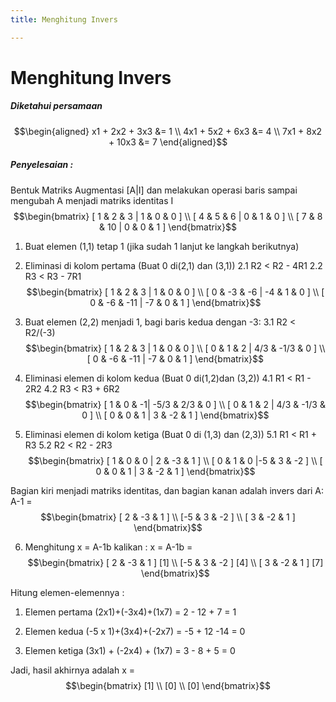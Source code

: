 ```yaml
---
title: Menghitung Invers

---
```


# Menghitung Invers

##### Diketahui persamaan 
$$\begin{aligned}
 x1 + 2x2 + 3x3  &= 1 \\
4x1 + 5x2 + 6x3  &= 4 \\
7x1 + 8x2 + 10x3 &= 7
\end{aligned}$$

##### Penyelesaian :
Bentuk Matriks Augmentasi [A|I] dan melakukan operasi baris sampai mengubah A menjadi matriks identitas I
$$\begin{bmatrix}
  [ 1 & 2 & 3  | 1 & 0 & 0 ] \\
  [ 4 & 5 & 6  | 0 & 1 & 0 ] \\
  [ 7 & 8 & 10 | 0 & 0 & 1 ]
\end{bmatrix}$$

1. Buat elemen (1,1) tetap 1 (jika sudah 1 lanjut ke langkah berikutnya)
2. Eliminasi di kolom pertama (Buat 0 di(2,1) dan (3,1))
    2.1 R2 < R2 - 4R1
    2.2 R3 < R3 - 7R1
$$\begin{bmatrix}
  [ 1 & 2 & 3    | 1 & 0 & 0  ] \\
  [ 0 & -3 & -6  | -4 & 1 & 0 ] \\
  [ 0 & -6 & -11 | -7 & 0 & 1 ]
\end{bmatrix}$$

3. Buat elemen (2,2) menjadi 1, bagi baris kedua dengan -3:
    3.1 R2 < R2/(-3)
$$\begin{bmatrix}
  [ 1 & 2 & 3    | 1 & 0 & 0      ] \\
  [ 0 & 1 & 2    | 4/3 & -1/3 & 0 ] \\
  [ 0 & -6 & -11 | -7 & 0 & 1     ]
\end{bmatrix}$$ 

4. Eliminasi elemen di kolom kedua (Buat 0 di(1,2)dan (3,2))
    4.1 R1 < R1 - 2R2
    4.2 R3 < R3 + 6R2
$$\begin{bmatrix}
  [ 1 & 0 & -1| -5/3 & 2/3 & 0 ] \\
  [ 0 & 1 & 2 | 4/3 & -1/3 & 0 ] \\
  [ 0 & 0 & 1 |  3  & -2   & 1 ]
\end{bmatrix}$$ 

5. Eliminasi elemen di kolom ketiga (Buat 0 di (1,3) dan (2,3))
    5.1 R1 < R1 + R3
    5.2 R2 < R2 - 2R3
$$\begin{bmatrix}
  [ 1 & 0 & 0 | 2 & -3 & 1 ] \\
  [ 0 & 1 & 0 |-5 & 3 & -2 ] \\
  [ 0 & 0 & 1 | 3 & -2 & 1 ]
\end{bmatrix}$$
 
 Bagian kiri menjadi matriks identitas, dan bagian kanan adalah invers dari A:
 A-1 = $$\begin{bmatrix}
  [ 2 & -3 & 1 ] \\
  [-5 & 3 & -2 ] \\
  [ 3 & -2 & 1 ]
\end{bmatrix}$$
 

6. Menghitung x = A-1b
kalikan :
x = A-1b =  
$$\begin{bmatrix}
  [ 2 & -3 & 1 ] [1] \\
  [-5 & 3 & -2 ] [4] \\
  [ 3 & -2 & 1 ] [7]
\end{bmatrix}$$

Hitung elemen-elemennya :
1. Elemen pertama
(2x1)+(-3x4)+(1x7) = 2 - 12 + 7 = 1

2. Elemen kedua
(-5 x 1)+(3x4)+(-2x7) = -5 + 12 -14 = 0

3. Elemen ketiga
(3x1) + (-2x4) + (1x7) = 3 - 8 + 5 = 0

Jadi, hasil akhirnya adalah 
x = $$\begin{bmatrix}
   [1] \\
   [0] \\
   [0]
\end{bmatrix}$$